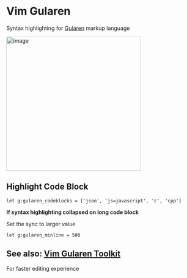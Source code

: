 # Vim Gularen
Syntax highlighting for [Gularen](https://github.com/noorwachid/gularen) markup language

<img width="352" alt="image" src="https://github.com/noorwachid/gularen/assets/42460975/62d3889b-dcd8-4445-ac5c-fa85623c5375">

## Highlight Code Block
``` vim
let g:gularen_codeblocks = ['json', 'js=javascript', 'c', 'cpp']
```

**If syntax highlighting collapsed on long code block**

Set the sync to larger value
``` vim
let g:gularen_minline = 500
```

## See also: [Vim Gularen Toolkit](https://github.com/noorwachid/nvim-gularen) 
For faster editing experience
